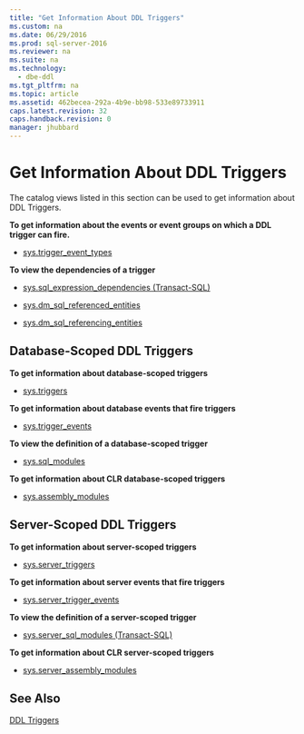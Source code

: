 ```yaml
---
title: "Get Information About DDL Triggers"
ms.custom: na
ms.date: 06/29/2016
ms.prod: sql-server-2016
ms.reviewer: na
ms.suite: na
ms.technology: 
  - dbe-ddl
ms.tgt_pltfrm: na
ms.topic: article
ms.assetid: 462becea-292a-4b9e-bb98-533e89733911
caps.latest.revision: 32
caps.handback.revision: 0
manager: jhubbard
---
```

# Get Information About DDL Triggers
The catalog views listed in this section can be used to get information about DDL Triggers.  
  
 **To get information about the events or event groups on which a DDL trigger can fire.**  
  
-   [sys.trigger_event_types](assetId:///054aed54-7151-4760-934a-149fa434f1ae)  
  
 **To view the dependencies of a trigger**  
  
-   [sys.sql_expression_dependencies (Transact-SQL)](assetId:///78a218e4-bf99-4a6a-acbf-ff82425a5946)  
  
-   [sys.dm_sql_referenced_entities](assetId:///077111cb-b860-4d61-916f-bac5d532912f)  
  
-   [sys.dm_sql_referencing_entities](assetId:///c16f8f0a-483f-4feb-842e-da90426045ae)  
  
## Database-Scoped DDL Triggers  
 **To get information about database-scoped triggers**  
  
-   [sys.triggers](assetId:///cefa4fc4-b8b9-4cd7-b124-eed5283acbfc)  
  
 **To get information about database events that fire triggers**  
  
-   [sys.trigger_events](assetId:///92540447-131c-491c-b033-c064c7d950e1)  
  
 **To view the definition of a database-scoped trigger**  
  
-   [sys.sql_modules](assetId:///23d3ccd2-f356-4d89-a2cd-bee381243f99)  
  
 **To get information about CLR database-scoped triggers**  
  
-   [sys.assembly_modules](assetId:///5f9e644e-8065-49a2-b53d-db7df98f70d8)  
  
## Server-Scoped DDL Triggers  
 **To get information about server-scoped triggers**  
  
-   [sys.server_triggers](assetId:///25926ff4-9271-45bf-bc32-d5d3344bd47a)  
  
 **To get information about server events that fire triggers**  
  
-   [sys.server_trigger_events](assetId:///be7d8a59-3c00-4f1b-b4b0-3dcd5572e002)  
  
 **To view the definition of a server-scoped trigger**  
  
-   [sys.server_sql_modules (Transact-SQL)](assetId:///9ef9a8b9-c470-4a61-b0c4-ee24ad871d63)  
  
 **To get information about CLR server-scoped triggers**  
  
-   [sys.server_assembly_modules](assetId:///af799e38-2d16-49b2-bcf5-6f9199af899e)  
  
## See Also  
 [DDL Triggers](../../Topics/TopicNameNotContainA/DDL-Triggers.md)